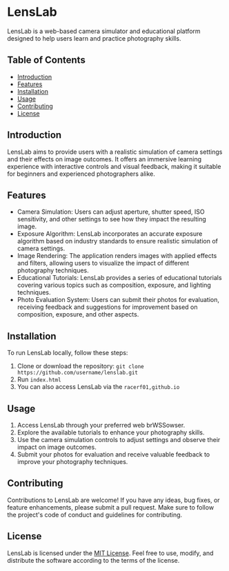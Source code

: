 # LensLab

LensLab is a web-based camera simulator and educational platform designed to help users learn and practice photography skills. 

## Table of Contents
- [Introduction](#introduction)
- [Features](#features)
- [Installation](#installation)
- [Usage](#usage)
- [Contributing](#contributing)
- [License](#license)

## Introduction

LensLab aims to provide users with a realistic simulation of camera settings and their effects on image outcomes. It offers an immersive learning experience with interactive controls and visual feedback, making it suitable for beginners and experienced photographers alike.

## Features

- Camera Simulation: Users can adjust aperture, shutter speed, ISO sensitivity, and other settings to see how they impact the resulting image.
- Exposure Algorithm: LensLab incorporates an accurate exposure algorithm based on industry standards to ensure realistic simulation of camera settings.
- Image Rendering: The application renders images with applied effects and filters, allowing users to visualize the impact of different photography techniques.
- Educational Tutorials: LensLab provides a series of educational tutorials covering various topics such as composition, exposure, and lighting techniques.
- Photo Evaluation System: Users can submit their photos for evaluation, receiving feedback and suggestions for improvement based on composition, exposure, and other aspects.

## Installation

To run LensLab locally, follow these steps:

1. Clone or download the repository: `git clone https://github.com/username/lenslab.git`
2. Run `index.html`
3. You can also access LensLab via the `racerf01,github.io`


## Usage

1. Access LensLab through your preferred web brWSSowser.
2. Explore the available tutorials to enhance your photography skills.
3. Use the camera simulation controls to adjust settings and observe their impact on image outcomes.
4. Submit your photos for evaluation and receive valuable feedback to improve your photography techniques.

## Contributing

Contributions to LensLab are welcome! If you have any ideas, bug fixes, or feature enhancements, please submit a pull request. Make sure to follow the project's code of conduct and guidelines for contributing.

## License

LensLab is licensed under the [MIT License](LICENSE). Feel free to use, modify, and distribute the software according to the terms of the license.


